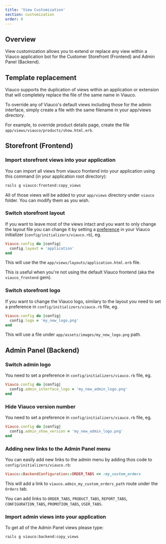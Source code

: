 ```yaml
---
title: 'View Customization'
section: customization
order: 0
---
```


## Overview

View customization allows you to extend or replace any view within a
Viauco application bot for the Customer Storefront (Frontend) and Admin Panel (Backend).

## Template replacement

Viauco supports the duplication of views within an application or extension that will
completely replace the file of the same name in Viauco.

To override any of Viauco's default views including those for the admin
interface, simply create a file with the same filename in your app/views
directory.

For example, to override product details page, create the file `app/views/viauco/products/show.html.erb`.

## Storefront (Frontend)

### Import storefront views into your application

You can import all views from viauco frontend into your application
using this command (in your application root directory):

```bash
rails g viauco:frontend:copy_views
```

All of those views will be added to your `app/views` directory under `viauco` folder. You can modify them as you wish.

### Switch storefront layout

If you want to leave most of the views intact and you want to only change the layout file you can change it by setting a [preference](/developer/core/preferences.html) in your Viauco initializer (`config/initializers/viauco.rb`), eg.

```ruby
Viauco.config do |config|
  config.layout = 'application'
end
```

This will use the the `app/views/layouts/application.html.erb` file.

This is useful when you're not using the default Viauco frontend (aka the `viauco_frontend` gem).

### Switch storefront logo

If you want to change the Viauco logo, similary to the layout you need to set a preference in `config/initializers/viauco.rb` file, eg.

```ruby
Viauco.config do |config|
  config.logo = 'my_new_logo.png'
end
```

This will use a file under `app/assets/images/my_new_logo.png` path.

## Admin Panel (Backend)

### Switch admin logo

You need to set a preference in `config/initializers/viauco.rb` file, eg.

```ruby
Viauco.config do |config|
  config.admin_interface_logo = 'my_new_admin_logo.png'
end
```

### Hide Viauco version number

You need to set a preference in `config/initializers/viauco.rb` file, eg.

```ruby
Viauco.config do |config|
  config.admin_show_version = 'my_new_admin_logo.png'
end
```

### Adding new links to the Admin Panel menu

You can easily add new links to the admin menu by adding thos code to `config/initializers/viauco.rb`:

```ruby
Viauco::BackendConfiguration::ORDER_TABS << :my_custom_orders
```

This will add a link to `viauco.admin_my_custom_orders_path` route under the `Orders` tab.

You can add links to `ORDER_TABS`, `PRODUCT_TABS`, `REPORT_TABS`, `CONFIGURATION_TABS`, `PROMOTION_TABS`, `USER_TABS`.

### Import admin views into your application

To get all of the Admin Panel views please type:

```bash
rails g viauco:backend:copy_views
```
